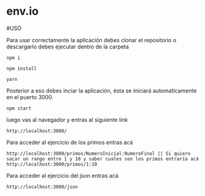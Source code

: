 # env.io

#USO

Para usar correctamente la aplicación debes clonar el repositorio o descargarlo debes ejecutar dentro de la carpeta 
```
npm i
```
```
npm install
```
```
yarn
```
Posterior a eso debes inciar la aplicación, ésta se iniciará automaticamente en el puerto 3000.
```
npm start
```
luego vas al navegador y entras al siguiente link
```
http://localhost:3000/
```
Para acceder al ejercicio de los primos entras acá
```
http://localhost:3000/primos/NumeroInicial:NumeroFinal || Si quiero sacar un rango entre 1 y 10 y saber cuales son los primos entraría acá http://localhost:3000/primos/1:10
```
Para acceder al ejercicio del json entras acá
```
http://localhost:3000/json
```
